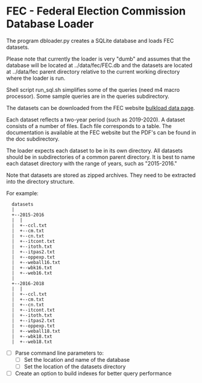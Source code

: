 # FEC - Federal Election Commission Database Loader

The program dbloader.py creates a SQLite database and loads FEC datasets.

Please note that currently the loader is very "dumb" and assumes that the database
will be located at ../data/fec/FEC.db and the datasets are located at ../data/fec
parent directory relative to the current working directory where the loader is run.

Shell script run_sql.sh simplifies some of the queries (need m4 macro processor).
Some sample queries are in the queries subdirectory.

The datasets can be downloaded from the FEC website [bulkload data page](https://www.fec.gov/data/browse-data/?tab=bulk-data).

Each dataset reflects a two-year period (such as 2019-2020). A dataset consists of a number of files.
Each file corresponds to a table. The documentation is available at the FEC website but the
PDF's can be found in the doc subdirectory.

The loader expects each dataset to be in its own directory. All datasets should be in subdirectories
of a common parent directory. It is best to name each dataset directory with the range of years, such
as "2015-2016."

Note that datasets are stored as zipped archives. They need to be extracted into the directory structure.

For example:

```
  datasets
  |
  +--2015-2016
  |  |
  |  +--ccl.txt
  |  +--cm.txt
  |  +--cn.txt
  |  +--itcont.txt
  |  +--itoth.txt
  |  +--itpas2.txt
  |  +--oppexp.txt
  |  +--weball16.txt
  |  +--wbk16.txt
  |  +--web16.txt
  |
  +--2016-2018
  |  |
  |  +--ccl.txt
  |  +--cm.txt
  |  +--cn.txt
  |  +--itcont.txt
  |  +--itoth.txt
  |  +--itpas2.txt
  |  +--oppexp.txt
  |  +--weball18.txt
  |  +--wbk18.txt
  |  +--web18.txt
  ```

 - [ ] Parse command line parameters to:
   - [ ] Set the location and name of the database
   - [ ] Set the location of the datasets directory
 - [ ] Create an option to build indexes for better query performance